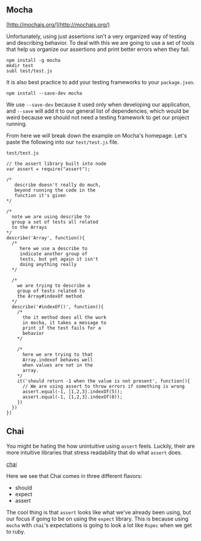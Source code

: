 ## Mocha

[http://mochajs.org/](http://mochajs.org/)

Unfortunately, using just assertions isn't a very organized way of testing and describing behavior. To deal with this we are going to use a set of tools that  help us organize our assertions and print better errors when they fail.



```
npm install -g mocha
mkdir test
subl test/test.js
```
It is also best practice to add your testing frameworks to your `package.json`.

```
npm install --save-dev mocha
```

We use `--save-dev` because it used only when developing our application, and `--save` will add it to our general list of dependencies, which would be weird because we should not need a testing framework to get our project running.

From here we will break down the example on Mocha's homepage. Let's paste the following into our `test/test.js` file.

`test/test.js`

```
// the assert library built into node
var assert = require("assert");

/*
   describe doesn't really do much,
   beyond running the code in the 
   function it's given
*/

/* 
  note we are using describe to
  group a set of tests all related
  to the Arrays
*/
describe('Array', function(){
  /*
     here we use a describe to
     indicate another group of 
     tests, but yet again it isn't
     doing anything really
  */

  /* 
    we are trying to describe a
    group of tests related to
    the Array#indexOf method
  */
  describe('#indexOf()', function(){
    /*
      the it method does all the work
      in mocha, it takes a message to 
      print if the test fails for a
      behavior
    */

    /* 
      here we are trying to that
      Array.indexof behaves well
      when values are not in the
      array.
    */
    it('should return -1 when the value is not present', function(){
      // We are using assert to throw errors if something is wrong
      assert.equal(-1, [1,2,3].indexOf(5));
      assert.equal(-1, [1,2,3].indexOf(0));
    })
  })
})
```



## Chai

You might be hating the how unintuitive using `assert` feels. Luckily, their are more intuitive libraries that stress readability that do what `assert` does.


[chai](http://chaijs.com/)

Here we see that Chai comes in three different flavors:

* should
* expect
* assert

The cool thing is that `assert` looks like what we've already been using, but our focus if going to be on using the `expect` library. This is because using `mocha` with `chai`'s expectations is going to look a lot like `Rspec` when we get to ruby.



